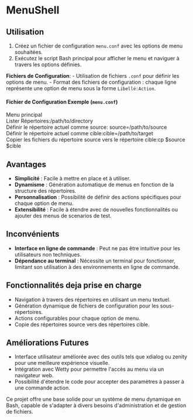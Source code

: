 # MenuShell
## Utilisation
1. Créez un fichier de configuration `menu.conf` avec les options de menu souhaitées.
2. Exécutez le script Bash principal pour afficher le menu et naviguer à travers les options définies.

**Fichiers de Configuration**:
    - Utilisation de fichiers `.conf` pour définir les options de menu.
    - Format des fichiers de configuration : chaque ligne représente une option de menu sous la forme `Libellé:Action`.
    
#### Fichier de Configuration Exemple (`menu.conf`)

Menu principal<br>
Lister Répertoires:/path/to/directory<br>
Définir le répertoire actuel comme source: source=/path/to/source<br>
Définir le répertoire actuel comme cible:cible=/path/to/target<br>
Copier les fichiers du répertoire source vers le répertoire cible:cp $source $cible<br>

## Avantages
- **Simplicité** : Facile à mettre en place et à utiliser.
- **Dynamisme** : Génération automatique de menus en fonction de la structure des répertoires.
- **Personnalisation** : Possibilité de définir des actions spécifiques pour chaque option de menu.
- **Extensibilité** : Facile à étendre avec de nouvelles fonctionnalités ou ajouter des menus de scenarios de test.

## Inconvénients
- **Interface en ligne de commande** : Peut ne pas être intuitive pour les utilisateurs non techniques.
- **Dépendance au terminal** : Nécessite un terminal pour fonctionner, limitant son utilisation à des environnements en ligne de commande.

## Fonctionnalités deja prise en charge
- Navigation à travers des répertoires en utilisant un menu textuel.
- Génération dynamique de fichiers de configuration pour les sous-répertoires.
- Actions configurables pour chaque option de menu.
- Copie des répertoires source vers des répertoires cible.

## Améliorations Futures
- Interface utilisateur améliorée avec des outils tels que xdialog ou zenity pour une meilleure expérience visuelle.
- Intégration avec Wetty pour permettre l'accès au menu via un navigateur web.
- Possibilité d'étendre le code pour accepter des paramètres à passer à une commande action.

Ce projet offre une base solide pour un système de menu dynamique en Bash, capable de s'adapter à divers besoins d'administration et de gestion de fichiers.
